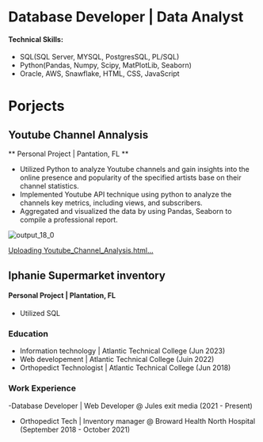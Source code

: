 # Database Developer | Data Analyst

#### Technical Skills: 
- SQL(SQL Server, MYSQL, PostgresSQL, PL/SQL)
- Python(Pandas, Numpy, Scipy, MatPlotLib, Seaborn)
- Oracle, AWS, Snawflake, HTML, CSS, JavaScript

# Porjects
## Youtube Channel Annalysis
** Personal Project | Pantation, FL **
- Utilized Python to analyze Youtube channels and gain insights into the online presence and popularity of the specified artists base on their channel statistics.
- Implemented Youtube API technique using python to analyze the channels key metrics,  including views, and subscribers.
- Aggregated and visualized the data by using Pandas, Seaborn to compile a professional report.
  
![output_18_0](https://github.com/JulesEnterprises/jules-portfolio/assets/149686001/66f45b15-e86e-4cb4-9d23-2dc10262098e)


[Uploading Youtube_Channel_Analysis.html…]()

## Iphanie Supermarket inventory
#### Personal Project | Plantation, FL
- Utilized SQL


### Education
- Information technology |  Atlantic Technical College (Jun 2023)
- Web developement | Atlantic Technical College (Juin 2022)
- Orthopedict Technologist | Atlantic Technical College (Jun 2018)

### Work Experience
-Database Developer | Web Developer @ Jules exit media (2021 - Present)
- Orthopedict Tech | Inventory manager @ Broward Health North Hospital (September 2018 - October 2021)

